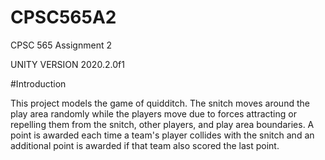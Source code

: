 # CPSC565A2
CPSC 565 Assignment 2

UNITY VERSION 2020.2.0f1

#Introduction

This project models the game of quidditch. The snitch moves around the play area randomly while the players move due to forces attracting or repelling them from the snitch, other players, and play area boundaries. A point is awarded each time a team's player collides with the snitch and an additional point is awarded if that team also scored the last point.
